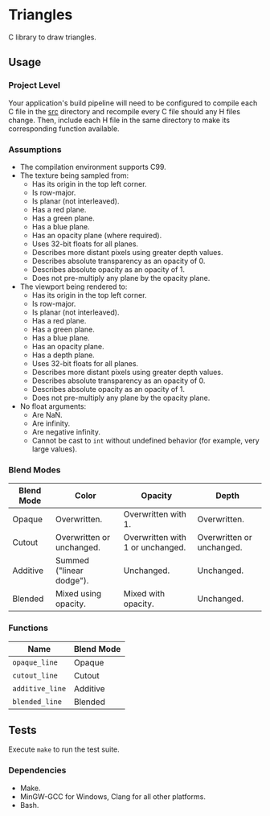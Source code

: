 # Triangles

C library to draw triangles.

## Usage

### Project Level

Your application's build pipeline will need to be configured to compile each C
file in the [src](./src) directory and recompile every C file should any H files
change.  Then, include each H file in the same directory to make its
corresponding function available.

### Assumptions

- The compilation environment supports C99.
- The texture being sampled from:
  - Has its origin in the top left corner.
  - Is row-major.
  - Is planar (not interleaved).
  - Has a red plane.
  - Has a green plane.
  - Has a blue plane.
  - Has an opacity plane (where required).
  - Uses 32-bit floats for all planes.
  - Describes more distant pixels using greater depth values.
  - Describes absolute transparency as an opacity of 0.
  - Describes absolute opacity as an opacity of 1.
  - Does not pre-multiply any plane by the opacity plane.
- The viewport being rendered to:
  - Has its origin in the top left corner.
  - Is row-major.
  - Is planar (not interleaved).
  - Has a red plane.
  - Has a green plane.
  - Has a blue plane.
  - Has an opacity plane.
  - Has a depth plane.
  - Uses 32-bit floats for all planes.
  - Describes more distant pixels using greater depth values.
  - Describes absolute transparency as an opacity of 0.
  - Describes absolute opacity as an opacity of 1.
  - Does not pre-multiply any plane by the opacity plane.
- No float arguments:
  - Are NaN.
  - Are infinity.
  - Are negative infinity.
  - Cannot be cast to `int` without undefined behavior (for example, very large
    values).

### Blend Modes

| Blend Mode | Color                                           | Opacity                          | Depth                     |
| ---------- | ----------------------------------------------- | -------------------------------- | ------------------------- |
| Opaque     | Overwritten.                                    | Overwritten with 1.              | Overwritten.              |
| Cutout     | Overwritten or unchanged.                       | Overwritten with 1 or unchanged. | Overwritten or unchanged. |
| Additive   | Summed ("linear dodge").                        | Unchanged.                       | Unchanged.                |
| Blended    | Mixed using opacity.                            | Mixed with opacity.              | Unchanged.                |

### Functions

| Name            | Blend Mode |
| --------------- | ---------- |
| `opaque_line`   | Opaque     |
| `cutout_line`   | Cutout     |
| `additive_line` | Additive   |
| `blended_line`  | Blended    |

## Tests

Execute `make` to run the test suite.

### Dependencies

- Make.
- MinGW-GCC for Windows, Clang for all other platforms.
- Bash.
